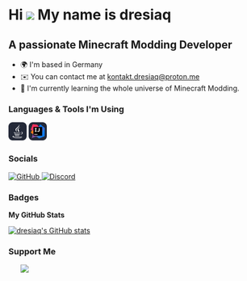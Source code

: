 Hi ![](https://user-images.githubusercontent.com/18350557/176309783-0785949b-9127-417c-8b55-ab5a4333674e.gif) My name is dresiaq
================================================================================================================================

A passionate Minecraft Modding Developer
----------------------------------------

*   🌍  I'm based in Germany
*   ✉️  You can contact me at [kontakt.dresiaq@proton.me](mailto:kontakt.dresiaq@proton.me)
*   🧠  I'm currently learning the whole universe of Minecraft Modding.

### Languages & Tools I'm Using
<p align="left">
  <a href="https://www.oracle.com/java/" target="_blank" rel="noreferrer"><img src="https://raw.githubusercontent.com/tandpfun/skill-icons/refs/heads/main/icons/Java-Dark.svg" alt="Java" title="Java" width="36" height="36" /></a>
  <a href="https://www.jetbrains.com/idea/" target="_blank" rel="noreferrer"/><img src="https://raw.githubusercontent.com/tandpfun/skill-icons/refs/heads/main/icons/Idea-Dark.svg" alt="IntelliJ IDEA" title="IntelliJ IDEA" width="36" height="36" /></a>
</p>
                  

### Socials
                
<p align="left"> <a href="https://www.github.com/dresiaq" target="_blank" rel="noreferrer"> <picture> <source media="(prefers-color-scheme: dark)" srcset="https://raw.githubusercontent.com/danielcranney/readme-generator/main/public/icons/socials/github-dark.svg" /> <source media="(prefers-color-scheme: light)" srcset="https://raw.githubusercontent.com/danielcranney/readme-generator/main/public/icons/socials/github.svg" /> <img src="https://raw.githubusercontent.com/danielcranney/readme-generator/main/public/icons/socials/github.svg" width="32" height="32" alt="GitHub" title="GitHub" /> </picture> </a> <a href="https://discord.com/users/dresiaq" target="_blank" rel="noreferrer"> <picture> <source media="(prefers-color-scheme: dark)" srcset="https://raw.githubusercontent.com/danielcranney/readme-generator/main/public/icons/socials/discord-dark.svg" /> <source media="(prefers-color-scheme: light)" srcset="https://raw.githubusercontent.com/danielcranney/readme-generator/main/public/icons/socials/discord.svg" /> <img src="https://raw.githubusercontent.com/danielcranney/readme-generator/main/public/icons/socials/discord.svg" width="32" height="32" alt="Discord" title="Discord" /> </picture> </a></p>
<a href="https://www.github.com/dresiaq" target="_blank" rel="noreferrer"><imgsrc="https://img.shields.io/github/followers/dresiaq?logo=github&style=for-the-badge&color=ffffff&labelColor=1c1917" /></a>

### Badges

<b>My GitHub Stats</b>

<a href="http://www.github.com/dresiaq"><img src="https://github-readme-stats.vercel.app/api?username=dresiaq&show_icons=true&hide=issues,&count_private=true&title_color=ffffff&text_color=ffffff&icon_color=ffffff&bg_color=1c1917&hide_border=true&show_icons=true" alt="dresiaq's GitHub stats" /></a>

### Support Me

<ul style="list-style-type: none; margin: 0;">

<li style="display: inline-block; margin-right: 0.25rem;"><a href="https://www.buymeacoffee.com/dresiaq"><img src="https://cdn.buymeacoffee.com/buttons/v2/default-yellow.png" width="150"/></a></li>
</ul>
